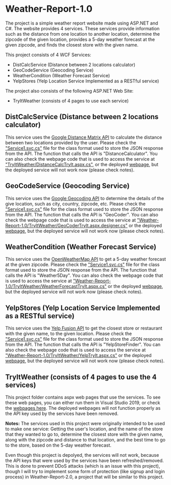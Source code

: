 # Weather-Report-1.0

The project is a simple weather report website made using ASP.NET and C#. The website provides 4 services. These services provide information such as the distance from one location to another location, determine the zipcode of the given location, provides a 5-day weather forecast at the given zipcode, and finds the closest store with the given name.

This project consists of 4 WCF Services:
- DistCalcService (Distance between 2 locations calculator)
- GeoCodeService (Geocoding Service)
- WeatherCondition (Weather Forecast Service)
- YelpStores (Yelp Location Service Implemented as a RESTful service)

The project also consists of the following ASP.NET Web Site:
- TryItWeather (consists of 4 pages to use each service)

## DistCalcService (Distance between 2 locations calculator)

This service uses the [Google Distance Matrix API](https://developers.google.com/maps/documentation/distance-matrix/start) to calculate the distance between two locations provided by the user. Please check the ["Service1.svc.cs"](https://github.com/Mowghli/Weather-Report-1.0/blob/master/DistCalcService/Service1.svc.cs) file for the class format used to store the JSON response from the API. The function that calls the API is "DistanceCalculator". You can also check the webpage code that is used to access the service at ["TryItWeather/DistanceCalcTryIt.aspx.cs"](https://github.com/Mowghli/Weather-Report-1.0/blob/master/TryItWeather/DistanceCalcTryIt.aspx.cs), or the deployed [webpage](http://webstrar3.fulton.asu.edu/page0/DistanceCalcTryIt), but the deployed service will not work now (please check notes).

## GeoCodeService (Geocoding Service)

This service uses the [Google Geocoding API](https://developers.google.com/maps/documentation/geocoding/start) to determine the details of the give location, such as city, country, zipcode, etc. Please check the ["Service1.svc.cs"](https://github.com/Mowghli/Weather-Report-1.0/blob/master/GeoCodeService/Service1.svc.cs) file for the class format used to store the JSON response from the API. The function that calls the API is "GeoCoder". You can also check the webpage code that is used to access the service at ["Weather-Report-1.0/TryItWeather/GeoCoderTryIt.aspx.designer.cs"](https://github.com/Mowghli/Weather-Report-1.0/blob/master/TryItWeather/GeoCoderTryIt.aspx.designer.cs) or the deployed [webpage](http://webstrar3.fulton.asu.edu/page0/GeoCoderTryIt), but the deployed service will not work now (please check notes).

## WeatherCondition (Weather Forecast Service)

This service uses the [OpenWeatherMap API](https://openweathermap.org/) to get a 5-day weather forecast at the given zipcode. Please check the ["Service1.svc.cs"](https://github.com/Mowghli/Weather-Report-1.0/blob/master/WeatherCondition/Service1.svc.cs) file for the class format used to store the JSON response from the API. The function that calls the API is "Weather5Day". You can also check the webpage code that is used to access the service at ["Weather-Report-1.0/TryItWeather/WeatherForecastTryIt.aspx.cs"](https://github.com/Mowghli/Weather-Report-1.0/blob/master/TryItWeather/WeatherForecastTryIt.aspx.cs) or the deployed [webpage](http://webstrar3.fulton.asu.edu/page0/WeatherForecastTryIt), but the deployed service will not work now (please check notes).

## YelpStores (Yelp Location Service Implemented as a RESTful service)

This service uses the [Yelp Fusion API](https://www.yelp.com/fusion) to get the closest store or restaurant with the given name, to the given location. Please check the ["Service1.svc.cs"](https://github.com/Mowghli/Weather-Report-1.0/blob/master/YelpStores/Service1.svc.cs) file for the class format used to store the JSON response from the API. The function that calls the API is "YelpStoreFinder". You can also check the webpage code that is used to access the service at ["Weather-Report-1.0/TryItWeather/YelpTryIt.aspx.cs"](https://github.com/Mowghli/Weather-Report-1.0/blob/master/TryItWeather/YelpTryIt.aspx.cs) or the deployed [webpage](http://webstrar3.fulton.asu.edu/page0/YelpTryIt.aspx), but the deployed service will not work now (please check notes).

## TryItWeather (consists of 4 pages to use the 4 services)

This project folder contains aspx web pages that use the services. To see these web pages, you can either run them in Visual Studio 2019, or check the [webpages here](http://webstrar3.fulton.asu.edu/index.html). The deployed webpages will not function properly as the API key used by the services have been removed.

**Notes:** The services used in this project were originally intended to be used to make one service: Getting the user's location, and the name of the store that they wanted to go to, determine the closest store with the given name, along with the zipcode and distance to that location, and the best time to go to the store, based on the 5-day weather forecast. 

Even though this project is depolyed, the services will not work, because the API keys that were used by the services have been refreshed/removed. This is done to prevent DDoS attacks (which is an issue with this project), though I will try to implement some form of protection (like signup and login process) in Weather-Report-2.0, a project that will be similar to this project.
